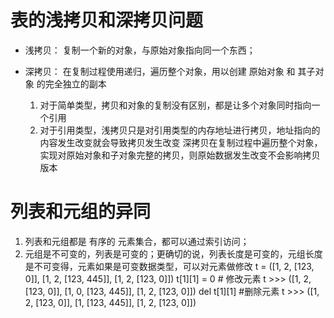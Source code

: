 # 表的浅拷贝和深拷贝问题
- 浅拷贝： 复制一个新的对象，与原始对象指向同一个东西；
- 深拷贝： 在复制过程使用递归，遍历整个对象，用以创建 原始对象 和 其子对象 的完全独立的副本

  1. 对于简单类型，拷贝和对象的复制没有区别，都是让多个对象同时指向一个引用
  2. 对于引用类型，浅拷贝只是对引用类型的内存地址进行拷贝，地址指向的内容发生改变就会导致拷贝发生改变
  		深拷贝在复制过程中遍历整个对象，实现对原始对象和子对象完整的拷贝，则原始数据发生改变不会影响拷贝版本

# 列表和元组的异同
 1. 列表和元组都是 有序的 元素集合，都可以通过索引访问；
 2. 元组是不可变的，列表是可变的；更确切的说，列表长度是可变的，元组长度是不可变得，元素如果是可变数据类型，可以对元素做修改
 	t = ([1, 2, [123, 0]], [1, 2, [123, 445]], [1, 2, [123, 0]])
 	t[1][1] = 0  # 修改元素
 	t >>> ([1, 2, [123, 0]], [1, 0, [123, 445]], [1, 2, [123, 0]])
	del t[1][1]  #删除元素
	t >>> ([1, 2, [123, 0]], [1, [123, 445]], [1, 2, [123, 0]])